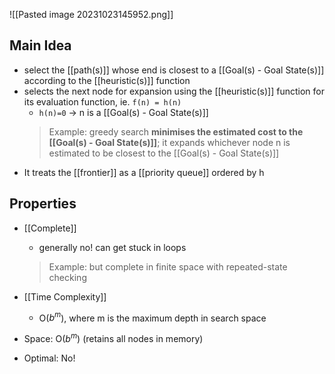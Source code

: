 ![[Pasted image 20231023145952.png]]

## Main Idea
- select the [[path(s)]] whose end is closest to a [[Goal(s) - Goal State(s)]] according to the [[heuristic(s)]] function
- selects the next node for expansion using the [[heuristic(s)]] function for its evaluation function, ie. `f(n) = h(n)`
    - `h(n)=0` → n is a [[Goal(s) - Goal State(s)]]
    > Example: greedy search **minimises the estimated cost to the [[Goal(s) - Goal State(s)]]**; it expands whichever node n is estimated to be closest to the [[Goal(s) - Goal State(s)]]
- It treats the [[frontier]] as a [[priority queue]] ordered by h

## Properties
- [[Complete]] 
	- generally no! can get stuck in loops
    > Example: but complete in finite space with repeated-state checking
- [[Time Complexity]]
	- O($b^m$), where m is the maximum depth in search space
- Space: O($b^m$) (retains all nodes in memory)
    
- Optimal: No!
